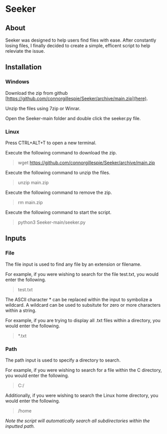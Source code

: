 # Seeker
## About
Seeker was designed to help users find files with ease. After constantly losing files, I finally decided to create a simple, efficent script to help releviate the issue.

## Installation
### Windows
Download the zip from github [https://github.com/connorgillespie/Seeker/archive/main.zip](here).

Unzip the files using 7zip or Winrar.

Open the Seeker-main folder and double click the seeker.py file. 

### Linux
Press CTRL+ALT+T to open a new terminal. 

Execute the following command to download the zip.
> wget https://github.com/connorgillespie/Seeker/archive/main.zip

Execute the following command to unzip the files.
> unzip main.zip

Execute the following command to remove the zip.
> rm main.zip

Execute the following command to start the script.
>  python3 Seeker-main/seeker.py

## Inputs
### File
The file input is used to find any file by an extension or filename. 

For example, if you were wishing to search for the file test.txt, you would enter the following.
> test.txt

The ASCII character * can be replaced within the input to symbolize a wildcard. A wildcard can be used to subsitute for zero or more characters within a string.

For example, if you are trying to display all .txt files within a directory, you would enter the following.
> *.txt

### Path
The path input is used to specify a directory to search. 

For example, if you were wishing to search for a file within the C directory, you would enter the following.
> C:/

Additionally, if you were wishing to search the Linux home directory, you would enter the following.
> /home

*Note the script will automatically search all subdirectories within the inputted path.*
